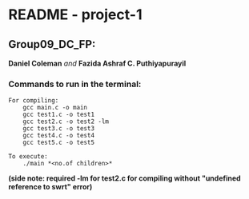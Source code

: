 # README - project-1
## Group09_DC_FP:
__Daniel Coleman__ *and* __Fazida Ashraf C. Puthiyapurayil__

### Commands to run in the terminal:
    For compiling:
        gcc main.c -o main
        gcc test1.c -o test1
        gcc test2.c -o test2 -lm
        gcc test3.c -o test3
        gcc test4.c -o test4
        gcc test5.c -o test5
  
    To execute:
        ./main *<no.of children>*

__(side note: required -lm for test2.c for compiling without "undefined reference to swrt" error)__
